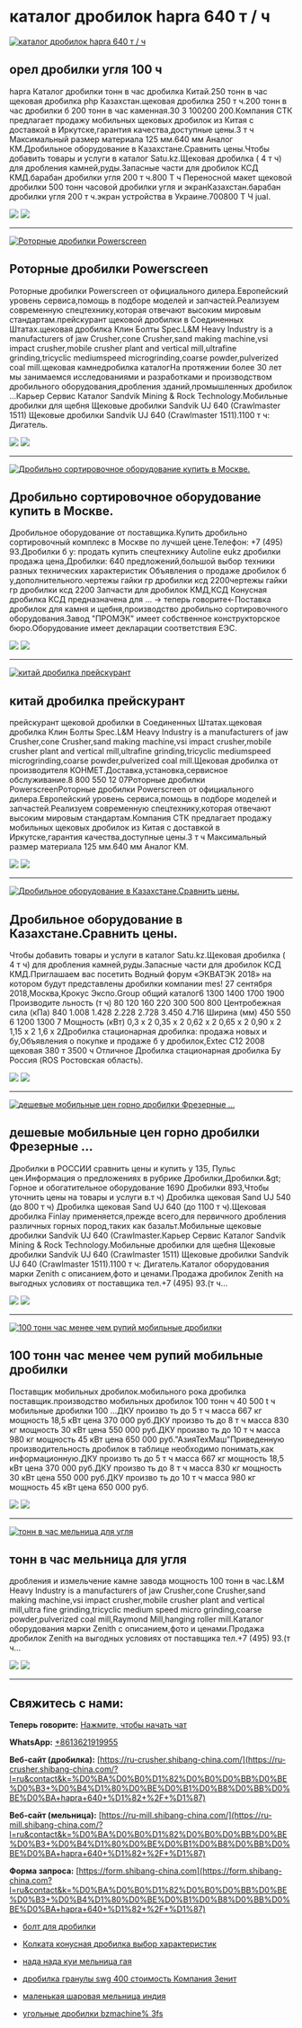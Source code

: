 # каталог дробилок hapra 640 т / ч

<a href="https://swt.shibang-china.com/?l=ru&img&k=%D0%BA%D0%B0%D1%82%D0%B0%D0%BB%D0%BE%D0%B3+%D0%B4%D1%80%D0%BE%D0%B1%D0%B8%D0%BB%D0%BE%D0%BA+hapra+640+%D1%82+%2F+%D1%87" target="_blank">![каталог дробилок hapra 640 т / ч](http://static.shibang-china.com/all-800x300/1457.jpg)</a>

## орел дробилки угля 100 ч
hapra Каталог дробилки тонн в час дробилка Китай.250 тонн в час щековая дробилка php Казахстан.щековая дробилка 250 т ч.200 тонн в час дробилки б 200 тонн в час каменная.30 3 100200 200.Компания СТК предлагает продажу мобильных щековых дробилок из Китая с доставкой в Иркутске,гарантия качества,доступные цены.3 т ч Максимальный размер материала 125 мм.640 мм Аналог КМ.Дробильное оборудование в Казахстане.Сравнить цены.Чтобы добавить товары и услуги в каталог Satu.kz.Щековая дробилка ( 4 т ч) для дробления камней,руды.Запасные части для дробилок КСД КМД.барабан дробилки угля 200 т ч.800 Т ч Переносной макет щековой дробилки 500 тонн часовой дробилки угля и экранКазахстан.барабан дробилки угля 200 т ч.экран устройства в Украине.700800 Т Ч jual.


<a href="https://whatsapp.shibangsoft.com/WhatsApp.php" target="_blank" title="WhatsApp">![](http://static.shibang-china.com/icon/whatsapp.png)</a> <a href="https://swt.shibang-china.com/?l=ru&icon&k=%D0%BA%D0%B0%D1%82%D0%B0%D0%BB%D0%BE%D0%B3+%D0%B4%D1%80%D0%BE%D0%B1%D0%B8%D0%BB%D0%BE%D0%BA+hapra+640+%D1%82+%2F+%D1%87" target="_blank">![](http://static.shibang-china.com/icon/chat-ru.png)</a>

---

<a href="https://swt.shibang-china.com/?l=ru&img&k=%D0%BA%D0%B0%D1%82%D0%B0%D0%BB%D0%BE%D0%B3+%D0%B4%D1%80%D0%BE%D0%B1%D0%B8%D0%BB%D0%BE%D0%BA+hapra+640+%D1%82+%2F+%D1%87" target="_blank">![Роторные дробилки Powerscreen](http://static.shibang-china.com/all-800x300/994.jpg)</a>

## Роторные дробилки Powerscreen
Роторные дробилки Powerscreen от официального дилера.Европейский уровень сервиса,помощь в подборе моделей и запчастей.Реализуем современную спецтехнику,которая отвечают высоким мировым стандартам.прейскурант щековой дробилки в Соединенных Штатах.щековая дробилка Клин Болты Spec.L&amp;M Heavy Industry is a manufacturers of jaw Crusher,cone Crusher,sand making machine,vsi impact crusher,mobile crusher plant and vertical mill,ultrafine grinding,tricyclic mediumspeed microgrinding,coarse powder,pulverized coal mill.щековая камнедробилка каталогНа протяжении более 30 лет мы занимаемся исследованиями и разработками и производством дробильного оборудования,дробления зданий,промышленных дробилок …Карьер Сервис Каталог Sandvik Mining &amp; Rock Technology.Мобильные дробилки для щебня Щековые дробилки Sandvik UJ 640 (Crawlmaster 1511) Щековые дробилки Sandvik UJ 640 (Crawlmaster 1511).1100 т ч: Дигатель.


<a href="https://whatsapp.shibangsoft.com/WhatsApp.php" target="_blank" title="WhatsApp">![](http://static.shibang-china.com/icon/whatsapp.png)</a> <a href="https://swt.shibang-china.com/?l=ru&icon&k=%D0%BA%D0%B0%D1%82%D0%B0%D0%BB%D0%BE%D0%B3+%D0%B4%D1%80%D0%BE%D0%B1%D0%B8%D0%BB%D0%BE%D0%BA+hapra+640+%D1%82+%2F+%D1%87" target="_blank">![](http://static.shibang-china.com/icon/chat-ru.png)</a>

---

<a href="https://swt.shibang-china.com/?l=ru&img&k=%D0%BA%D0%B0%D1%82%D0%B0%D0%BB%D0%BE%D0%B3+%D0%B4%D1%80%D0%BE%D0%B1%D0%B8%D0%BB%D0%BE%D0%BA+hapra+640+%D1%82+%2F+%D1%87" target="_blank">![Дробильно сортировочное оборудование купить в Москве.](http://static.shibang-china.com/all-800x300/1038.jpg)</a>

## Дробильно сортировочное оборудование купить в Москве.
Дробильное оборудование от поставщика.Купить дробильно сортировочный комплекс в Москве по лучшей цене.Телефон: +7 (495) 93.Дробилки б у: продать купить спецтехнику Autoline eukz дробилки продажа цена,Дробилки: 640 предложений,большой выбор техники разных технических характеристик Объявления о продаже дробилок б у,дополнительного.чертежы гайки гр дробилки ксд 2200чертежы гайки гр дробилки ксд 2200 Запчасти для дробилок КМД,КСД Конусная дробилка КСД предназначена для … → теперь говорите←Поставка дробилок для камня и щебня,производство дробильно сортировочного оборудования.Завод &quot;ПРОМЭК&quot; имеет собственное конструкторское бюро.Оборудование имеет декларации соответствия ЕЭС.


<a href="https://whatsapp.shibangsoft.com/WhatsApp.php" target="_blank" title="WhatsApp">![](http://static.shibang-china.com/icon/whatsapp.png)</a> <a href="https://swt.shibang-china.com/?l=ru&icon&k=%D0%BA%D0%B0%D1%82%D0%B0%D0%BB%D0%BE%D0%B3+%D0%B4%D1%80%D0%BE%D0%B1%D0%B8%D0%BB%D0%BE%D0%BA+hapra+640+%D1%82+%2F+%D1%87" target="_blank">![](http://static.shibang-china.com/icon/chat-ru.png)</a>

---

<a href="https://swt.shibang-china.com/?l=ru&img&k=%D0%BA%D0%B0%D1%82%D0%B0%D0%BB%D0%BE%D0%B3+%D0%B4%D1%80%D0%BE%D0%B1%D0%B8%D0%BB%D0%BE%D0%BA+hapra+640+%D1%82+%2F+%D1%87" target="_blank">![китай дробилка прейскурант](http://static.shibang-china.com/all-800x300/188.jpg)</a>

## китай дробилка прейскурант
прейскурант щековой дробилки в Соединенных Штатах.щековая дробилка Клин Болты Spec.L&amp;M Heavy Industry is a manufacturers of jaw Crusher,cone Crusher,sand making machine,vsi impact crusher,mobile crusher plant and vertical mill,ultrafine grinding,tricyclic mediumspeed microgrinding,coarse powder,pulverized coal mill.Щековая дробилка от производителя КОНМЕТ.Доставка,установка,сервисное обслуживание.8 800 550 12 07Роторные дробилки PowerscreenРоторные дробилки Powerscreen от официального дилера.Европейский уровень сервиса,помощь в подборе моделей и запчастей.Реализуем современную спецтехнику,которая отвечают высоким мировым стандартам.Компания СТК предлагает продажу мобильных щековых дробилок из Китая с доставкой в Иркутске,гарантия качества,доступные цены.3 т ч Максимальный размер материала 125 мм.640 мм Аналог КМ.


<a href="https://whatsapp.shibangsoft.com/WhatsApp.php" target="_blank" title="WhatsApp">![](http://static.shibang-china.com/icon/whatsapp.png)</a> <a href="https://swt.shibang-china.com/?l=ru&icon&k=%D0%BA%D0%B0%D1%82%D0%B0%D0%BB%D0%BE%D0%B3+%D0%B4%D1%80%D0%BE%D0%B1%D0%B8%D0%BB%D0%BE%D0%BA+hapra+640+%D1%82+%2F+%D1%87" target="_blank">![](http://static.shibang-china.com/icon/chat-ru.png)</a>

---

<a href="https://swt.shibang-china.com/?l=ru&img&k=%D0%BA%D0%B0%D1%82%D0%B0%D0%BB%D0%BE%D0%B3+%D0%B4%D1%80%D0%BE%D0%B1%D0%B8%D0%BB%D0%BE%D0%BA+hapra+640+%D1%82+%2F+%D1%87" target="_blank">![Дробильное оборудование в Казахстане.Сравнить цены.](http://static.shibang-china.com/all-800x300/397.jpg)</a>

## Дробильное оборудование в Казахстане.Сравнить цены.
Чтобы добавить товары и услуги в каталог Satu.kz.Щековая дробилка ( 4 т ч) для дробления камней,руды.Запасные части для дробилок КСД КМД.Приглашаем вас посетить Водный форум &#171;ЭКВАТЭК 2018&#187; на котором будут представлены дробилки компании mes! 27 сентября 2018,Москва,Крокус Экспо.Group общий каталог6 1300 1400 1700 1900 Производите льность (т ч) 80 120 160 220 300 500 800 Центробежная сила (кПа) 840 1.008 1.428 2.228 2.728 3.450 4.716 Ширина (мм) 450 550 6 1200 1300 7 Мощность (кВт) 0,3 x 2 0,35 x 2 0,62 x 2 0,65 x 2 0,90 x 2 1,15 x 2 1,6 x 2Дробилка стационарная дробилка: продажа новых и бу,Объявления о покупке и продаже б у дробилок,Extec C12 2008 щековая 380 т 3500 ч Отличное Дробилка стационарная дробилка Бу Россия (ROS Ростовская область).


<a href="https://whatsapp.shibangsoft.com/WhatsApp.php" target="_blank" title="WhatsApp">![](http://static.shibang-china.com/icon/whatsapp.png)</a> <a href="https://swt.shibang-china.com/?l=ru&icon&k=%D0%BA%D0%B0%D1%82%D0%B0%D0%BB%D0%BE%D0%B3+%D0%B4%D1%80%D0%BE%D0%B1%D0%B8%D0%BB%D0%BE%D0%BA+hapra+640+%D1%82+%2F+%D1%87" target="_blank">![](http://static.shibang-china.com/icon/chat-ru.png)</a>

---

<a href="https://swt.shibang-china.com/?l=ru&img&k=%D0%BA%D0%B0%D1%82%D0%B0%D0%BB%D0%BE%D0%B3+%D0%B4%D1%80%D0%BE%D0%B1%D0%B8%D0%BB%D0%BE%D0%BA+hapra+640+%D1%82+%2F+%D1%87" target="_blank">![дешевые мобильные цен горно дробилки Фрезерные …](http://static.shibang-china.com/all-800x300/1390.jpg)</a>

## дешевые мобильные цен горно дробилки Фрезерные …
Дробилки в РОССИИ сравнить цены и купить у 135, Пульс цен.Информация о предложениях в рубрике Дробилки,Дробилки.&amp;gt; Горное и обогатительное оборудование 1690 Дробилки 893,Чтобы уточнить цены на товары и услуги в.т ч) Дробилка щековая Sand UJ 540 (до 800 т ч) Дробилка щековая Sand UJ 640 (до 1100 т ч).Щековая дробилка Finlay применяется,прежде всего,для первичного дробления различных горных пород,таких как базальт.Мобильные щековые дробилки Sandvik UJ 640 (Crawlmaster.Карьер Сервис Каталог Sandvik Mining &amp; Rock Technology.Мобильные дробилки для щебня Щековые дробилки Sandvik UJ 640 (Crawlmaster 1511) Щековые дробилки Sandvik UJ 640 (Crawlmaster 1511).1100 т ч: Дигатель.Каталог оборудования марки Zenith с описанием,фото и ценами.Продажа дробилок Zenith на выгодных условиях от поставщика тел.+7 (495) 93.(т ч…


<a href="https://whatsapp.shibangsoft.com/WhatsApp.php" target="_blank" title="WhatsApp">![](http://static.shibang-china.com/icon/whatsapp.png)</a> <a href="https://swt.shibang-china.com/?l=ru&icon&k=%D0%BA%D0%B0%D1%82%D0%B0%D0%BB%D0%BE%D0%B3+%D0%B4%D1%80%D0%BE%D0%B1%D0%B8%D0%BB%D0%BE%D0%BA+hapra+640+%D1%82+%2F+%D1%87" target="_blank">![](http://static.shibang-china.com/icon/chat-ru.png)</a>

---

<a href="https://swt.shibang-china.com/?l=ru&img&k=%D0%BA%D0%B0%D1%82%D0%B0%D0%BB%D0%BE%D0%B3+%D0%B4%D1%80%D0%BE%D0%B1%D0%B8%D0%BB%D0%BE%D0%BA+hapra+640+%D1%82+%2F+%D1%87" target="_blank">![100 тонн час менее чем рупий мобильные дробилки](http://static.shibang-china.com/all-800x300/1489.jpg)</a>

## 100 тонн час менее чем рупий мобильные дробилки
Поставщик мобильных дробилок.мобильного рока дробилка поставщик.производство мобильных дробилок 100 тонн ч 40 500 t ч мобильные дробилки 100 …ДКУ произво ть до 5 т ч масса 667 кг мощность 18,5 кВт цена 370 000 руб.ДКУ произво ть до 8 т ч масса 830 кг мощность 30 кВт цена 550 000 руб.ДКУ произво ть до 10 т ч масса 980 кг мощность 45 кВт цена 650 000 руб.&quot;АзияТехМаш&quot;Приведенную производительность дробилок в таблице необходимо понимать,как информационную.ДКУ произво ть до 5 т ч масса 667 кг мощность 18,5 кВт цена 370 000 руб.ДКУ произво ть до 8 т ч масса 830 кг мощность 30 кВт цена 550 000 руб.ДКУ произво ть до 10 т ч масса 980 кг мощность 45 кВт цена 650 000 руб.


<a href="https://whatsapp.shibangsoft.com/WhatsApp.php" target="_blank" title="WhatsApp">![](http://static.shibang-china.com/icon/whatsapp.png)</a> <a href="https://swt.shibang-china.com/?l=ru&icon&k=%D0%BA%D0%B0%D1%82%D0%B0%D0%BB%D0%BE%D0%B3+%D0%B4%D1%80%D0%BE%D0%B1%D0%B8%D0%BB%D0%BE%D0%BA+hapra+640+%D1%82+%2F+%D1%87" target="_blank">![](http://static.shibang-china.com/icon/chat-ru.png)</a>

---

<a href="https://swt.shibang-china.com/?l=ru&img&k=%D0%BA%D0%B0%D1%82%D0%B0%D0%BB%D0%BE%D0%B3+%D0%B4%D1%80%D0%BE%D0%B1%D0%B8%D0%BB%D0%BE%D0%BA+hapra+640+%D1%82+%2F+%D1%87" target="_blank">![тонн в час мельница для угля](http://static.shibang-china.com/all-800x300/520.jpg)</a>

## тонн в час мельница для угля
дробления и измельчение камне завода мощность 100 тонн в час.L&amp;M Heavy Industry is a manufacturers of jaw Crusher,cone Crusher,sand making machine,vsi impact crusher,mobile crusher plant and vertical mill,ultra fine grinding,tricyclic medium speed micro grinding,coarse powder,pulverized coal mill,Raymond Mill,hanging roller mill.Каталог оборудования марки Zenith с описанием,фото и ценами.Продажа дробилок Zenith на выгодных условиях от поставщика тел.+7 (495) 93.(т ч…

<a href="https://whatsapp.shibangsoft.com/WhatsApp.php" target="_blank" title="WhatsApp">![](http://static.shibang-china.com/icon/whatsapp.png)</a> <a href="https://swt.shibang-china.com/?l=ru&icon&k=%D0%BA%D0%B0%D1%82%D0%B0%D0%BB%D0%BE%D0%B3+%D0%B4%D1%80%D0%BE%D0%B1%D0%B8%D0%BB%D0%BE%D0%BA+hapra+640+%D1%82+%2F+%D1%87" target="_blank">![](http://static.shibang-china.com/icon/chat-ru.png)</a>

---
## Свяжитесь с нами:

**Теперь говорите:** [Нажмите, чтобы начать чат](https://swt.shibang-china.com?l=ru&contact&k=%D0%BA%D0%B0%D1%82%D0%B0%D0%BB%D0%BE%D0%B3+%D0%B4%D1%80%D0%BE%D0%B1%D0%B8%D0%BB%D0%BE%D0%BA+hapra+640+%D1%82+%2F+%D1%87)

**WhatsApp:**  [+8613621919955](https://whatsapp.shibangsoft.com/WhatsApp.php)

**Веб-сайт (дробилка):** [https://ru-crusher.shibang-china.com/](https://ru-crusher.shibang-china.com/?l=ru&contact&k=%D0%BA%D0%B0%D1%82%D0%B0%D0%BB%D0%BE%D0%B3+%D0%B4%D1%80%D0%BE%D0%B1%D0%B8%D0%BB%D0%BE%D0%BA+hapra+640+%D1%82+%2F+%D1%87)

**Веб-сайт (мельница):** [https://ru-mill.shibang-china.com/](https://ru-mill.shibang-china.com/?l=ru&contact&k=%D0%BA%D0%B0%D1%82%D0%B0%D0%BB%D0%BE%D0%B3+%D0%B4%D1%80%D0%BE%D0%B1%D0%B8%D0%BB%D0%BE%D0%BA+hapra+640+%D1%82+%2F+%D1%87)

**Форма запроса:** [https://form.shibang-china.com](https://form.shibang-china.com?l=ru&contact&k=%D0%BA%D0%B0%D1%82%D0%B0%D0%BB%D0%BE%D0%B3+%D0%B4%D1%80%D0%BE%D0%B1%D0%B8%D0%BB%D0%BE%D0%BA+hapra+640+%D1%82+%2F+%D1%87)

* [болт для дробилки](../107/%D0%B1%D0%BE%D0%BB%D1%82%20%D0%B4%D0%BB%D1%8F%20%D0%B4%D1%80%D0%BE%D0%B1%D0%B8%D0%BB%D0%BA%D0%B8.md)

* [Колката конусная дробилка выбор характеристик](../117/%D0%9A%D0%BE%D0%BB%D0%BA%D0%B0%D1%82%D0%B0%20%D0%BA%D0%BE%D0%BD%D1%83%D1%81%D0%BD%D0%B0%D1%8F%20%D0%B4%D1%80%D0%BE%D0%B1%D0%B8%D0%BB%D0%BA%D0%B0%20%D0%B2%D1%8B%D0%B1%D0%BE%D1%80%20%D1%85%D0%B0%D1%80%D0%B0%D0%BA%D1%82%D0%B5%D1%80%D0%B8%D1%81%D1%82%D0%B8%D0%BA.md)

* [нада нада куи мельница гая](../115/%D0%BD%D0%B0%D0%B4%D0%B0%20%D0%BD%D0%B0%D0%B4%D0%B0%20%D0%BA%D1%83%D0%B8%20%D0%BC%D0%B5%D0%BB%D1%8C%D0%BD%D0%B8%D1%86%D0%B0%20%D0%B3%D0%B0%D1%8F.md)

* [дробилка гранулы swg 400 стоимость Компания Зенит](../111/%D0%B4%D1%80%D0%BE%D0%B1%D0%B8%D0%BB%D0%BA%D0%B0%20%D0%B3%D1%80%D0%B0%D0%BD%D1%83%D0%BB%D1%8B%20swg%20400%20%D1%81%D1%82%D0%BE%D0%B8%D0%BC%D0%BE%D1%81%D1%82%D1%8C%20%D0%9A%D0%BE%D0%BC%D0%BF%D0%B0%D0%BD%D0%B8%D1%8F%20%D0%97%D0%B5%D0%BD%D0%B8%D1%82.md)

* [маленькая шаровая мельница индия](../117/%D0%BC%D0%B0%D0%BB%D0%B5%D0%BD%D1%8C%D0%BA%D0%B0%D1%8F%20%D1%88%D0%B0%D1%80%D0%BE%D0%B2%D0%B0%D1%8F%20%D0%BC%D0%B5%D0%BB%D1%8C%D0%BD%D0%B8%D1%86%D0%B0%20%D0%B8%D0%BD%D0%B4%D0%B8%D1%8F.md)

* [угольные дробилки bzmachine% 3fs](../119/%D1%83%D0%B3%D0%BE%D0%BB%D1%8C%D0%BD%D1%8B%D0%B5%20%D0%B4%D1%80%D0%BE%D0%B1%D0%B8%D0%BB%D0%BA%D0%B8%20bzmachine%25%203fs.md)
